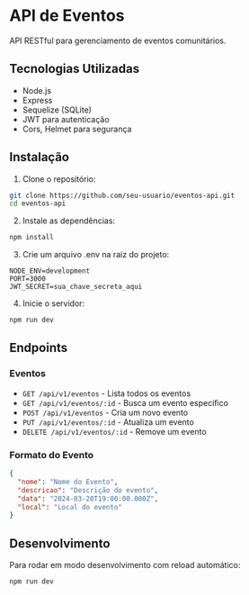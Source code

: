 # API de Eventos

API RESTful para gerenciamento de eventos comunitários.

## Tecnologias Utilizadas

- Node.js
- Express
- Sequelize (SQLite)
- JWT para autenticação
- Cors, Helmet para segurança

## Instalação

1. Clone o repositório:
```bash
git clone https://github.com/seu-usuario/eventos-api.git
cd eventos-api
```

2. Instale as dependências:
```bash
npm install
```

3. Crie um arquivo .env na raiz do projeto:
```
NODE_ENV=development
PORT=3000
JWT_SECRET=sua_chave_secreta_aqui
```

4. Inicie o servidor:
```bash
npm run dev
```

## Endpoints

### Eventos

- `GET /api/v1/eventos` - Lista todos os eventos
- `GET /api/v1/eventos/:id` - Busca um evento específico
- `POST /api/v1/eventos` - Cria um novo evento
- `PUT /api/v1/eventos/:id` - Atualiza um evento
- `DELETE /api/v1/eventos/:id` - Remove um evento

### Formato do Evento

```json
{
  "nome": "Nome do Evento",
  "descricao": "Descrição do evento",
  "data": "2024-03-20T19:00:00.000Z",
  "local": "Local do evento"
}
```

## Desenvolvimento

Para rodar em modo desenvolvimento com reload automático:

```bash
npm run dev
``` 
